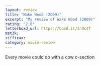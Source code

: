 ```yaml
---
layout: review
title: "Wake Wood (2009)"
excerpt: "My review of Wake Wood (2009)"
rating: "2.0"
letterboxd_url: https://boxd.it/1nOc4T
mst3k:
rifftrax:
category: movie-review
---
```


Every movie could do with a cow c-section
